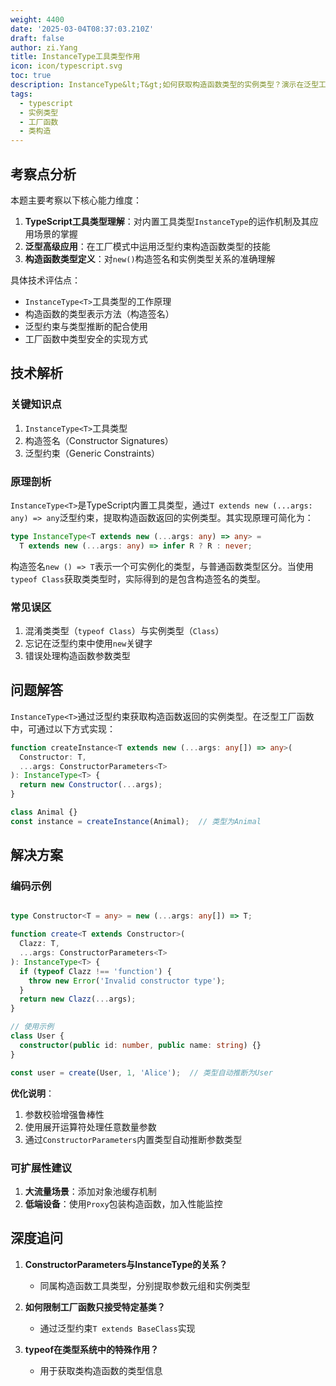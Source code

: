 ```yaml
---
weight: 4400
date: '2025-03-04T08:37:03.210Z'
draft: false
author: zi.Yang
title: InstanceType工具类型作用
icon: icon/typescript.svg
toc: true
description: InstanceType&lt;T&gt;如何获取构造函数类型的实例类型？演示在泛型工厂函数中动态返回类实例类型的实现方法
tags:
  - typescript
  - 实例类型
  - 工厂函数
  - 类构造
---
```


## 考察点分析

本题主要考察以下核心能力维度：

1. **TypeScript工具类型理解**：对内置工具类型`InstanceType`的运作机制及其应用场景的掌握
2. **泛型高级应用**：在工厂模式中运用泛型约束构造函数类型的技能
3. **构造函数类型定义**：对`new()`构造签名和实例类型关系的准确理解

具体技术评估点：

- `InstanceType<T>`工具类型的工作原理
- 构造函数的类型表示方法（构造签名）
- 泛型约束与类型推断的配合使用
- 工厂函数中类型安全的实现方式

## 技术解析

### 关键知识点

1. `InstanceType<T>`工具类型
2. 构造签名（Constructor Signatures）
3. 泛型约束（Generic Constraints）

### 原理剖析

`InstanceType<T>`是TypeScript内置工具类型，通过`T extends new (...args: any) => any`泛型约束，提取构造函数返回的实例类型。其实现原理可简化为：

```typescript
type InstanceType<T extends new (...args: any) => any> = 
  T extends new (...args: any) => infer R ? R : never;
```

构造签名`new () => T`表示一个可实例化的类型，与普通函数类型区分。当使用`typeof Class`获取类类型时，实际得到的是包含构造签名的类型。

### 常见误区

1. 混淆类类型（`typeof Class`）与实例类型（`Class`）
2. 忘记在泛型约束中使用`new`关键字
3. 错误处理构造函数参数类型

## 问题解答

`InstanceType<T>`通过泛型约束获取构造函数返回的实例类型。在泛型工厂函数中，可通过以下方式实现：

```typescript
function createInstance<T extends new (...args: any[]) => any>(
  Constructor: T,
  ...args: ConstructorParameters<T>
): InstanceType<T> {
  return new Constructor(...args);
}

class Animal {}
const instance = createInstance(Animal);  // 类型为Animal
```

## 解决方案

### 编码示例

```typescript

type Constructor<T = any> = new (...args: any[]) => T;

function create<T extends Constructor>(
  Clazz: T,
  ...args: ConstructorParameters<T>
): InstanceType<T> {
  if (typeof Clazz !== 'function') {
    throw new Error('Invalid constructor type');
  }
  return new Clazz(...args);
}

// 使用示例
class User {
  constructor(public id: number, public name: string) {}
}

const user = create(User, 1, 'Alice');  // 类型自动推断为User
```

**优化说明**：

1. 参数校验增强鲁棒性
2. 使用展开运算符处理任意数量参数
3. 通过`ConstructorParameters`内置类型自动推断参数类型

### 可扩展性建议

1. **大流量场景**：添加对象池缓存机制
2. **低端设备**：使用`Proxy`包装构造函数，加入性能监控

## 深度追问

1. **ConstructorParameters与InstanceType的关系？**
   - 同属构造函数工具类型，分别提取参数元组和实例类型

2. **如何限制工厂函数只接受特定基类？**
   - 通过泛型约束`T extends BaseClass`实现

3. **typeof在类型系统中的特殊作用？**
   - 用于获取类构造函数的类型信息
